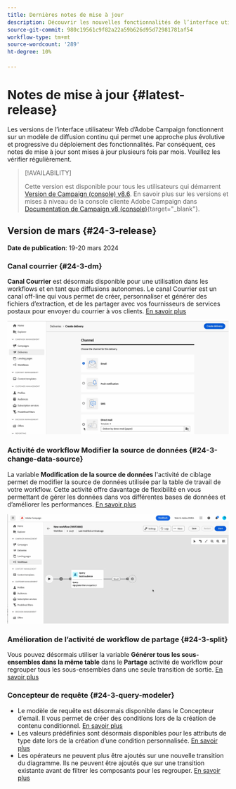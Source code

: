 ```yaml
---
title: Dernières notes de mise à jour
description: Découvrir les nouvelles fonctionnalités de l’interface utilisateur web de Campaign
source-git-commit: 980c19561c9f82a22a59b626d95d72981781af54
workflow-type: tm+mt
source-wordcount: '289'
ht-degree: 10%

---
```


# Notes de mise à jour {#latest-release}


<!--Last update: **March 19, 2024**-->

Les versions de l’interface utilisateur Web d’Adobe Campaign fonctionnent sur un modèle de diffusion continu qui permet une approche plus évolutive et progressive du déploiement des fonctionnalités. Par conséquent, ces notes de mise à jour sont mises à jour plusieurs fois par mois. Veuillez les vérifier régulièrement.

>[!AVAILABILITY]
>
>Cette version est disponible pour tous les utilisateurs qui démarrent [Version de Campaign (console) v8.6](https://experienceleague.adobe.com/docs/campaign/campaign-v8/releases/release-notes.html?lang=fr). En savoir plus sur les versions et mises à niveau de la console cliente Adobe Campaign dans [Documentation de Campaign v8 (console)](https://experienceleague.adobe.com/docs/campaign/campaign-v8/releases/upgrades.html?lang=fr){target="_blank"}.

## Version de mars {#24-3-release}

**Date de publication**: 19-20 mars 2024

### Canal courrier {#24-3-dm}

**Canal Courrier** est désormais disponible pour une utilisation dans les workflows et en tant que diffusions autonomes. Le canal Courrier est un canal off-line qui vous permet de créer, personnaliser et générer des fichiers d’extraction, et de les partager avec vos fournisseurs de services postaux pour envoyer du courrier à vos clients. [En savoir plus](../direct-mail/gs-direct-mail.md)

![](../assets/do-not-localize/direct-mail.gif)

### Activité de workflow Modifier la source de données {#24-3-change-data-source}

La variable **Modification de la source de données** l&#39;activité de ciblage permet de modifier la source de données utilisée par la table de travail de votre workflow. Cette activité offre davantage de flexibilité en vous permettant de gérer les données dans vos différentes bases de données et d’améliorer les performances. [En savoir plus](../workflows/activities/change-data-source.md)

![](../assets/do-not-localize/change-data-source.gif)

### Amélioration de l’activité de workflow de partage {#24-3-split}

Vous pouvez désormais utiliser la variable **Générer tous les sous-ensembles dans la même table** dans le **Partage** activité de workflow pour regrouper tous les sous-ensembles dans une seule transition de sortie. [En savoir plus](../workflows/activities/split.md)

### Concepteur de requête {#24-3-query-modeler}

* Le modèle de requête est désormais disponible dans le Concepteur d’email. Il vous permet de créer des conditions lors de la création de contenu conditionnel. [En savoir plus](../personalization/conditions.md)
* Les valeurs prédéfinies sont désormais disponibles pour les attributs de type date lors de la création d’une condition personnalisée. [En savoir plus](../query/build-query.md)
* Les opérateurs ne peuvent plus être ajoutés sur une nouvelle transition du diagramme. Ils ne peuvent être ajoutés que sur une transition existante avant de filtrer les composants pour les regrouper. [En savoir plus](../query/build-query.md)
